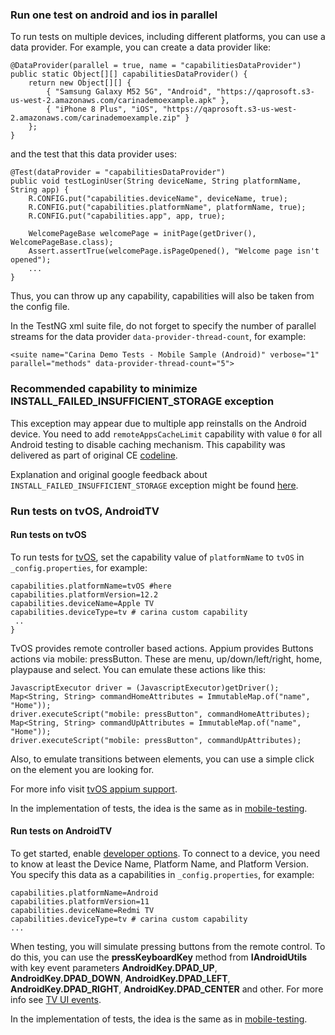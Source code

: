 ### Run one test on android and ios in parallel

To run tests on multiple devices, including different platforms, you can use a data provider. For example, you can create a data provider like:

```
@DataProvider(parallel = true, name = "capabilitiesDataProvider")
public static Object[][] capabilitiesDataProvider() {
    return new Object[][] {
        { "Samsung Galaxy M52 5G", "Android", "https://qaprosoft.s3-us-west-2.amazonaws.com/carinademoexample.apk" },
        { "iPhone 8 Plus", "iOS", "https://qaprosoft.s3-us-west-2.amazonaws.com/carinademoexample.zip" }
    };
}
```

and the test that this data provider uses:

```
@Test(dataProvider = "capabilitiesDataProvider")
public void testLoginUser(String deviceName, String platformName, String app) {
    R.CONFIG.put("capabilities.deviceName", deviceName, true);
    R.CONFIG.put("capabilities.platformName", platformName, true);
    R.CONFIG.put("capabilities.app", app, true);
        
    WelcomePageBase welcomePage = initPage(getDriver(), WelcomePageBase.class);
    Assert.assertTrue(welcomePage.isPageOpened(), "Welcome page isn't opened");
    ...
}
```

Thus, you can throw up any capability, capabilities will also be taken from the config file.

In the TestNG xml suite file, do not forget to specify the number of parallel streams for the data provider `data-provider-thread-count`, 
for example:

```
<suite name="Carina Demo Tests - Mobile Sample (Android)" verbose="1" parallel="methods" data-provider-thread-count="5">

```

### Recommended capability to minimize INSTALL_FAILED_INSUFFICIENT_STORAGE exception

This exception may appear due to multiple app reinstalls on the Android device.
You need to add `remoteAppsCacheLimit` capability with value `0` for all Android testing to disable caching mechanism.
This capability was delivered as part of original CE [codeline](https://github.com/zebrunner/pipeline-ce/commit/b8732cafa30c93d7d9d56e73da73e491b1f22b2c).

Explanation and original google feedback about `INSTALL_FAILED_INSUFFICIENT_STORAGE` exception might be found [here](https://issuetracker.google.com/issues/170867658?pli=1).

### Run tests on tvOS, AndroidTV

#### Run tests on tvOS

To run tests for [tvOS](https://developer.apple.com/tvos/), set the capability value of `platformName` to `tvOS` in `_config.properties`, for example:

```
capabilities.platformName=tvOS #here
capabilities.platformVersion=12.2
capabilities.deviceName=Apple TV
capabilities.deviceType=tv # carina custom capability
 ..
}
```

TvOS provides remote controller based actions. Appium provides Buttons actions via mobile: pressButton. These are menu, up/down/left/right, home, 
playpause and select. You can emulate these actions like this:

```
JavascriptExecutor driver = (JavascriptExecutor)getDriver();
Map<String, String> commandHomeAttributes = ImmutableMap.of("name", "Home"));
driver.executeScript("mobile: pressButton", commandHomeAttributes);
Map<String, String> commandUpAttributes = ImmutableMap.of("name", "Home"));
driver.executeScript("mobile: pressButton", commandUpAttributes);
```

Also, to emulate transitions between elements, you can use a simple click on the element you are looking for.

For more info visit [tvOS appium support](https://github.com/appium/appium-xcuitest-driver/blob/master/docs/ios-tvos.md).

In the implementation of tests, the idea is the same as in [mobile-testing](https://zebrunner.github.io/carina/automation/mobile/).

#### Run tests on AndroidTV

To get started, enable [developer options](https://developer.android.com/studio/debug/dev-options). To connect to a device, you need to know at 
least the Device Name, Platform Name, and Platform Version.
You specify this data as a capabilities in `_config.properties`, for example:

```
capabilities.platformName=Android
capabilities.platformVersion=11
capabilities.deviceName=Redmi TV
capabilities.deviceType=tv # carina custom capability
...
```

When testing, you will simulate pressing buttons from the remote control. To do this, you can use the **pressKeyboardKey** method from
**IAndroidUtils** with key event parameters **AndroidKey.DPAD_UP**, **AndroidKey.DPAD_DOWN**, **AndroidKey.DPAD_LEFT**, **AndroidKey.DPAD_RIGHT**,
**AndroidKey.DPAD_CENTER** and other. For more info see [TV UI events](https://developer.android.com/training/tv/start/controllers#tv-ui-events).

In the implementation of tests, the idea is the same as in [mobile-testing](https://zebrunner.github.io/carina/automation/mobile/).
